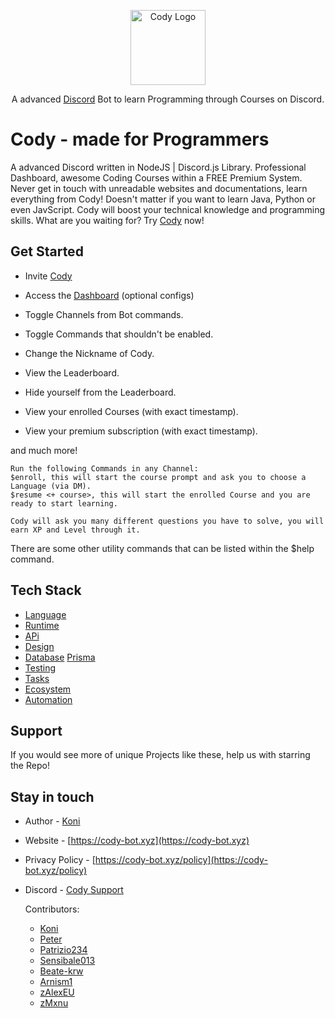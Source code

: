 <p align="center">
  <a href="https://discord.gg/3eNaWPhWZE" target="blank"><img src="https://cdn.discordapp.com/attachments/886645288750698548/917723197229637673/Rd0c07cb2486f8c6aa515c4f9fc608357.png" width="120" alt="Cody Logo" /></a>
</p>

<p align="center">A advanced <a href="http://discord.gg" target="_blank">Discord</a> Bot to learn Programming through Courses on Discord.</p>
<p align="center">

# Cody - made for Programmers
A advanced Discord written in NodeJS | Discord.js Library.
Professional Dashboard, awesome Coding Courses within a FREE Premium System.
Never get in touch with unreadable websites and documentations, learn everything from Cody!
Doesn't matter if you want to learn Java, Python or even JavScript.
Cody will boost your technical knowledge and programming skills.
What are you waiting for? Try [Cody](https://cody-bot.xyz) now!
  
## Get Started
* Invite [Cody](https://discord.com/oauth2/authorize?client_id=858311918447099925&scope=bot&permissions=270126169&response_type=code&redirect_uri=https://cody-bot.xyz/panel)
* Access the [Dashboard](https://cody-bot.xyz/panel) (optional configs)

* Toggle Channels from Bot commands.
* Toggle Commands that shouldn't be enabled.
* Change the Nickname of Cody.
* View the Leaderboard.
* Hide yourself from the Leaderboard.
* View your enrolled Courses (with exact timestamp).
* View your premium subscription (with exact timestamp).

and much more!
  
```
Run the following Commands in any Channel:
$enroll, this will start the course prompt and ask you to choose a Language (via DM).
$resume <+ course>, this will start the enrolled Course and you are ready to start learning.
  
Cody will ask you many different questions you have to solve, you will earn XP and Level through it.
```
There are some other utility commands that can be listed within the $help command. 
  
## Tech Stack
* [Language](https://www.javascript.com/)
* [Runtime](https://nodejs.org/en/)
* [APi](https://www.npmjs.com/package/discord.js?source=post_page-----7b5fe27cb6fa----------------------)
* [Design](https://www.npmjs.com/package/ejs)
* [Database](https://www.mongodb.com/) [Prisma](https://www.prisma.io/)
* [Testing](https://jestjs.io/)
* [Tasks](https://gruntjs.com/getting-started)
* [Ecosystem](https://pm2.keymetrics.io/docs/usage/application-declaration/)
* [Automation](https://gulpjs.com/)


## Support
If you would see more of unique Projects like these, help us with starring the Repo!

## Stay in touch

* Author         - [Koni](https://github.com/vKxni)
* Website        - [https://cody-bot.xyz](https://cody-bot.xyz)
* Privacy Policy - [https://cody-bot.xyz/policy](https://cody-bot.xyz/policy)
* Discord        - [Cody Support](https://discord.gg/FJ4jda4mY4)

  Contributors: 
  - [Koni](https://github.com/vKxni)
  - [Peter](https://github.com/peterhanania)
  - [Patrizio234](https://github.com/Patrizio234)
  - [Sensibale013](https://github.com/Sensibale013)
  - [Beate-krw](https://github.com/Beate-krw)
  - [Arnism1](https://github.com/arnism1)
  - [zAlexEU](https://github.com/zAlexEU)
  - [zMxnu](https://github.com/zMxnu)

